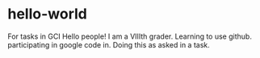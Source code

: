 # hello-world
For tasks in GCI
Hello people!
I am a VIIIth grader. Learning to use github.
participating in google code in.
Doing this as asked in a task.
